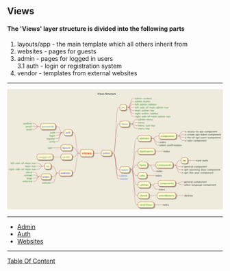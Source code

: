 Views
-

#### The 'Views' layer structure is divided into the following parts


1. layouts/app - the main template which all others inherit from
2. websites - pages for guests
3. admin - pages for logged in users  
    3.1 auth - login or registration system
4. vendor - templates from external websites 

***

![viewStructure](../../images/views/viewStructure.png)

***

* [Admin](admin/admin.md)
* [Auth](auth/auth.md)
* [Websites](websites/websites.md)

***
[Table Of Content](../../tableOfContents.md)
